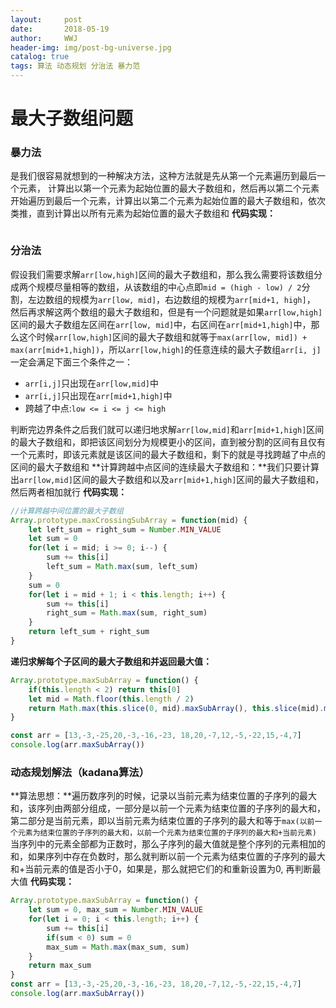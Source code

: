 ```yaml
---
layout:     post
date:       2018-05-19
author:     WWJ
header-img: img/post-bg-universe.jpg
catalog: true
tags: 算法 动态规划 分治法 暴力范
---
```


# 最大子数组问题
### 暴力法
是我们很容易就想到的一种解决方法，这种方法就是先从第一个元素遍历到最后一个元素， 计算出以第一个元素为起始位置的最大子数组和，然后再以第二个元素开始遍历到最后一个元素，计算出以第二个元素为起始位置的最大子数组和，依次类推，直到计算出以所有元素为起始位置的最大子数组和
**代码实现：**
```javascript

```
### 分治法
假设我们需要求解`arr[low,high]`区间的最大子数组和，那么我么需要将该数组分成两个规模尽量相等的数组，从该数组的中心点即`mid = (high - low) / 2`分割，左边数组的规模为`arr[low, mid]`，右边数组的规模为`arr[mid+1, high]`， 然后再求解这两个数组的最大子数组和，但是有一个问题就是如果`arr[low,high]`区间的最大子数组左区间在`arr[low, mid]`中，右区间在`arr[mid+1,high]`中，那么这个时候`arr[low,high]`区间的最大子数组和就等于`max(arr[low, mid]) + max(arr[mid+1,high])`，所以`arr[low,high]`的任意连续的最大子数组`arr[i, j]`一定会满足下面三个条件之一：
* `arr[i,j]`只出现在`arr[low,mid]`中
* `arr[i,j]`只出现在`arr[mid+1,high]`中
* 跨越了中点:`low <= i <= j <= high`

判断完边界条件之后我们就可以递归地求解`arr[low,mid]`和`arr[mid+1,high]`区间的最大子数组和，即把该区间划分为规模更小的区间，直到被分割的区间有且仅有一个元素时，即该元素就是该区间的最大子数组和，剩下的就是寻找跨越了中点的区间的最大子数组和
**计算跨越中点区间的连续最大子数组和：**我们只要计算出`arr[low,mid]`区间的最大子数组和以及`arr[mid+1,high]`区间的最大子数组和，然后两者相加就行
**代码实现：**
```javascript
//计算跨越中间位置的最大子数组
Array.prototype.maxCrossingSubArray = function(mid) {
    let left_sum = right_sum = Number.MIN_VALUE
    let sum = 0
    for(let i = mid; i >= 0; i--) {
        sum += this[i]
        left_sum = Math.max(sum, left_sum)
    }
    sum = 0
    for(let i = mid + 1; i < this.length; i++) {
        sum += this[i]
        right_sum = Math.max(sum, right_sum)
    }
    return left_sum + right_sum
}
```
**递归求解每个子区间的最大子数组和并返回最大值：**
```javascript
Array.prototype.maxSubArray = function() {
    if(this.length < 2) return this[0]
    let mid = Math.floor(this.length / 2)
    return Math.max(this.slice(0, mid).maxSubArray(), this.slice(mid).maxSubArray(), this.maxCrossingSubArray(mid))
}

const arr = [13,-3,-25,20,-3,-16,-23, 18,20,-7,12,-5,-22,15,-4,7]
console.log(arr.maxSubArray())
```

### 动态规划解法（kadana算法）
**算法思想：**遍历数序列的时候，记录以当前元素为结束位置的子序列的最大和，该序列由两部分组成，一部分是以前一个元素为结束位置的子序列的最大和，第二部分是当前元素，即以当前元素为结束位置的子序列的最大和等于`max(以前一个元素为结束位置的子序列的最大和，以前一个元素为结束位置的子序列的最大和+当前元素)`
当序列中的元素全部都为正数时，那么子序列的最大值就是整个序列的元素相加的和，如果序列中存在负数时，那么就判断以前一个元素为结束位置的子序列的最大和+当前元素的值是否小于0，如果是，那么就把它们的和重新设置为0, 再判断最大值
**代码实现：**
```javascript
Array.prototype.maxSubArray = function() {
    let sum = 0, max_sum = Number.MIN_VALUE
    for(let i = 0; i < this.length; i++) {
        sum += this[i]
        if(sum < 0) sum = 0
        max_sum = Math.max(max_sum, sum)
    }
    return max_sum
}
const arr = [13,-3,-25,20,-3,-16,-23, 18,20,-7,12,-5,-22,15,-4,7]
console.log(arr.maxSubArray())
```
